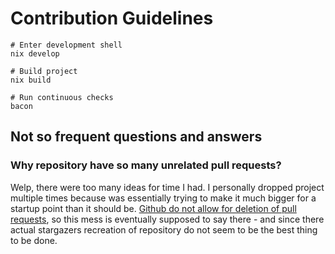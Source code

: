 # Contribution Guidelines

```
# Enter development shell
nix develop

# Build project
nix build

# Run continuous checks
bacon
```

## Not so frequent questions and answers

### Why repository have so many unrelated pull requests?

Welp, there were too many ideas for time I had. I personally dropped project multiple times because was essentially
trying to make it much bigger for a startup point than it should
be. [Github do not allow for deletion of pull requests](https://github.com/orgs/community/discussions/28200#discussioncomment-7359175),
so this mess is eventually supposed to say there - and since there actual stargazers recreation of repository do not
seem to be the best thing to be done.